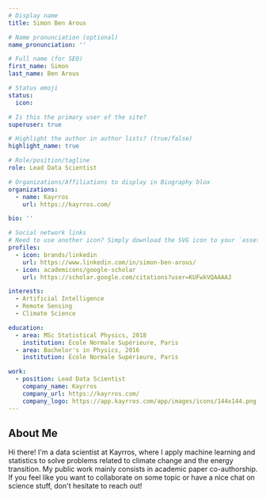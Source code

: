 ```yaml
---
# Display name
title: Simon Ben Arous

# Name pronunciation (optional)
name_pronunciation: ''

# Full name (for SEO)
first_name: Simon
last_name: Ben Arous

# Status emoji
status:
  icon:

# Is this the primary user of the site?
superuser: true

# Highlight the author in author lists? (true/false)
highlight_name: true

# Role/position/tagline
role: Lead Data Scientist

# Organizations/Affiliations to display in Biography blox
organizations:
  - name: Kayrros
    url: https://kayrros.com/

bio: ''

# Social network links
# Need to use another icon? Simply download the SVG icon to your `assets/media/icons/` folder.
profiles:
  - icon: brands/linkedin
    url: https://www.linkedin.com/in/simon-ben-arous/
  - icon: academicons/google-scholar
    url: https://scholar.google.com/citations?user=KUFwkVQAAAAJ

interests:
  - Artificial Intelligence
  - Remote Sensing
  - Climate Science

education:
  - area: MSc Statistical Physics, 2018
    institution: École Normale Supérieure, Paris
  - area: Bachelor's in Physics, 2016
    institution: École Normale Supérieure, Paris

work:
  - position: Lead Data Scientist
    company_name: Kayrros
    company_url: https://kayrros.com/
    company_logo: https://app.kayrros.com/app/images/icons/144x144.png
---
```


## About Me

Hi there! I'm a data scientist at Kayrros, where I apply machine learning and statistics to solve problems related to climate change and the energy transition. My public work mainly consists in academic paper co-authorship. If you feel like you want to collaborate on some topic or have a nice chat on science stuff, don't hesitate to reach out!